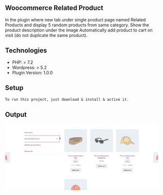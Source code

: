## Woocommerce Related Product
In the plugin where new tab under single product page named Related Products and display 5 random products from same category. Show the product description under the image
Automatically add product to cart on visit (do not duplicate the same product).

## Technologies
* PHP: > 7.2
* Wordpress: > 5.2
* Plugin Version: 1.0.0

## Setup
```
To run this project, just download & install & active it.
```

## Output
<img src= "image/woo.png"/>

